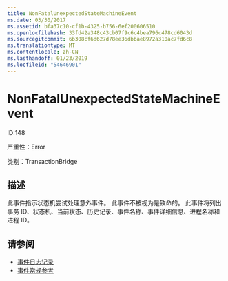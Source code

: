 ```yaml
---
title: NonFatalUnexpectedStateMachineEvent
ms.date: 03/30/2017
ms.assetid: bfa37c10-cf1b-4325-b756-6ef200606510
ms.openlocfilehash: 33fd42a348c43cb07f9c6c4bea796c478cd6043d
ms.sourcegitcommit: 6b308cf6d627d78ee36dbbae8972a310ac7fd6c8
ms.translationtype: MT
ms.contentlocale: zh-CN
ms.lasthandoff: 01/23/2019
ms.locfileid: "54646901"
---
```

# <a name="nonfatalunexpectedstatemachineevent"></a>NonFatalUnexpectedStateMachineEvent
ID:148  
  
 严重性：Error  
  
 类别：TransactionBridge  
  
## <a name="description"></a>描述  
 此事件指示状态机尝试处理意外事件。 此事件不被视为是致命的。 此事件将列出事务 ID、状态机、当前状态、历史记录、事件名称、事件详细信息、进程名称和进程 ID。  
  
## <a name="see-also"></a>请参阅
- [事件日志记录](../../../../../docs/framework/wcf/diagnostics/event-logging/index.md)
- [事件常规参考](../../../../../docs/framework/wcf/diagnostics/event-logging/events-general-reference.md)
